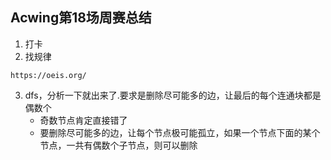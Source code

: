 ## Acwing第18场周赛总结



1. 打卡
2. 找规律

```
https://oeis.org/
```

3. dfs，分析一下就出来了.要求是删除尽可能多的边，让最后的每个连通块都是偶数个
    + 奇数节点肯定直接错了
    + 要删除尽可能多的边，让每个节点极可能孤立，如果一个节点下面的某个节点，一共有偶数个子节点，则可以删除